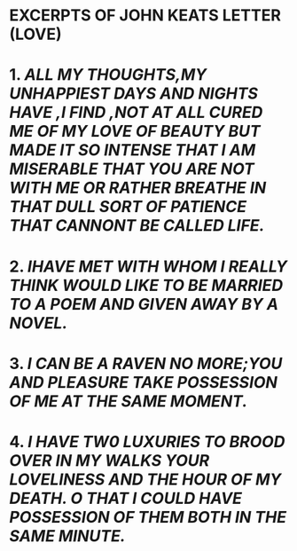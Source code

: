 # EXCERPTS OF JOHN KEATS LETTER (LOVE)

# 1. ***ALL MY THOUGHTS,MY UNHAPPIEST DAYS AND NIGHTS HAVE ,I FIND ,NOT AT ALL CURED ME OF MY LOVE OF BEAUTY BUT MADE IT SO INTENSE THAT I AM MISERABLE THAT YOU ARE NOT         WITH ME OR RATHER BREATHE IN THAT DULL SORT OF PATIENCE THAT CANNONT BE CALLED LIFE.***

# 2. ***IHAVE MET WITH WHOM I REALLY THINK WOULD LIKE TO BE MARRIED TO A POEM AND GIVEN AWAY BY A NOVEL.***

# 3. ***I CAN BE A RAVEN NO MORE;YOU AND PLEASURE TAKE POSSESSION OF ME AT THE SAME MOMENT.***

# 4. ***I HAVE TW0 LUXURIES TO BROOD OVER IN MY WALKS YOUR LOVELINESS AND THE HOUR OF MY DEATH. O THAT I COULD HAVE POSSESSION OF THEM BOTH IN THE SAME MINUTE.***
